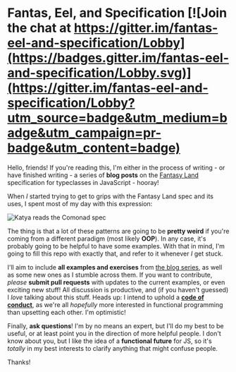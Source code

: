 # Fantas, Eel, and Specification [![Join the chat at https://gitter.im/fantas-eel-and-specification/Lobby](https://badges.gitter.im/fantas-eel-and-specification/Lobby.svg)](https://gitter.im/fantas-eel-and-specification/Lobby?utm_source=badge&utm_medium=badge&utm_campaign=pr-badge&utm_content=badge)

Hello, friends! If you're reading this, I'm either in the process of writing - or have finished writing - a series of **blog posts** on the [Fantasy Land](https://github.com/fantasyland/fantasy-land) specification for typeclasses in JavaScript - hooray!

When _I_ started trying to get to grips with the Fantasy Land spec and its uses, I spent most of my day with this expression:

![Katya reads the Comonad spec](https://media.giphy.com/media/GutiPRFVkTtPa/giphy.gif)

The thing is that a lot of these patterns are going to be **pretty weird** if you're coming from a different paradigm (most likely **OOP**). In any case, it's probably going to be helpful to have some examples. With that in mind, I'm going to fill this repo with exactly that, and refer to it whenever _I_ get stuck.

I'll aim to include **all examples and exercises** from [the blog series](http://www.tomharding.me/2017/03/03/fantas-eel-and-specification/), as well as some new ones as I stumble across them. If you want to contribute, _please_ **submit pull requests** with updates to the current examples, or even exciting new stuff! All discussion is productive, and (if you haven't guessed) I _love_ talking about this stuff. Heads up: I intend to uphold a [**code of conduct**](https://wealljs.org/code-of-conduct), as we're all _hopefully_ more interested in functional programming than upsetting each other. I'm optimistic!

Finally, **ask questions**! I'm by no means an expert, but I'll do my best to be useful, or at least point you in the direction of more helpful people. I don't know about you, but I like the idea of a **functional future** for JS, so it's _totally_ in my best interests to clarify anything that might confuse people.

Thanks!
